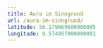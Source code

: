 ```yaml
---
title: Aura im Sinngrund
url: /aura-im-sinngrund/
latitude: 50.179069600000005
longitude: 9.574957000000001
---
```

